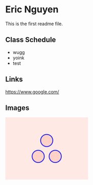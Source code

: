 # Eric Nguyen

This is the first readme file.

## Class Schedule
* wugg
* yoink
* test

## Links

https://www.google.com/

## Images

![Picture](images.png)
